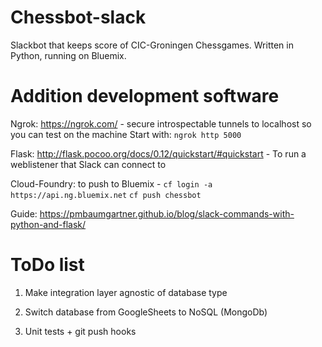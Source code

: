 # Chessbot-slack
Slackbot that keeps score of CIC-Groningen Chessgames. Written in Python, running on Bluemix.

# Addition development software 

Ngrok: https://ngrok.com/ - secure introspectable tunnels to localhost so you can test on the machine
Start with: `ngrok http 5000`

Flask: http://flask.pocoo.org/docs/0.12/quickstart/#quickstart - To run a weblistener that Slack can connect to

Cloud-Foundry: to push to Bluemix - `cf login -a https://api.ng.bluemix.net` `cf push chessbot`

Guide: https://pmbaumgartner.github.io/blog/slack-commands-with-python-and-flask/

# ToDo list
1. Make integration layer agnostic of database type 

2. Switch database from GoogleSheets to NoSQL (MongoDb)

3. Unit tests + git push hooks
